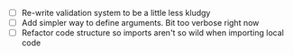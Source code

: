 - [ ] Re-write validation system to be a little less kludgy
- [ ] Add simpler way to define arguments. Bit too verbose right now
- [ ] Refactor code structure so imports aren't so wild when importing local code
